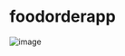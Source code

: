 # foodorderapp
![image](https://user-images.githubusercontent.com/50638562/233790574-984c5c89-4267-438d-84b4-b26e3215607b.png)
